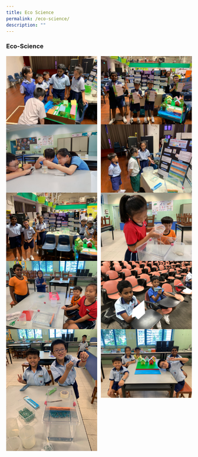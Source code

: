 ```yaml
---
title: Eco Science
permalink: /eco-science/
description: ""
---
```

### **Eco-Science**
<img src="/images/ecoscience1.jpeg" style="width:49%" align=left>
<img src="/images/ecoscience2.jpeg" style="width:49%" align=right>

<br><br><br><br>
<br><br><br><br><br>

<img src="/images/ecoscience3.jpeg" style="width:49%" align=left>
<img src="/images/ecoscience4.jpeg" style="width:49%" align=right>

<br><br><br><br>
<br><br><br><br><br>

<img src="/images/ecoscience5.jpeg" style="width:49%" align=left>
<img src="/images/ecoscience6.jpeg" style="width:49%" align=right>

<br><br><br><br>
<br><br><br><br><br>

<img src="/images/ecoscience7.jpeg" style="width:49%" align=left>
<img src="/images/ecoscience8.jpeg" style="width:49%" align=right>

<br><br><br><br>
<br><br><br><br><br>

<img src="/images/ecoscience9.jpeg" style="width:49%" align=left>
<img src="/images/ecoscience10.jpeg" style="width:49%" align=right>

